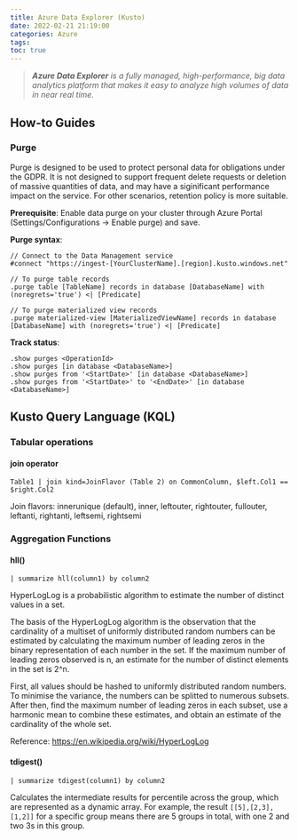 ```yaml
---
title: Azure Data Explorer (Kusto)
date: 2022-02-21 21:19:00
categories: Azure
tags:
toc: true
---
```


> _**Azure Data Explorer** is a fully managed, high-performance, big data analytics platform that makes it easy to analyze high volumes of data in near real time._

<!--more-->

## How-to Guides

### Purge

Purge is designed to be used to protect personal data for obligations under the GDPR. It is not designed to support frequent delete requests or deletion of massive quantities of data, and may have a siginificant performance impact on the service. For other scenarios, retention policy is more suitable.

**Prerequisite**: Enable data purge on your cluster through Azure Portal (Settings/Configurations -> Enable purge) and save.

**Purge syntax**:
```
// Connect to the Data Management service
#connect "https://ingest-[YourClusterName].[region].kusto.windows.net" 

// To purge table records
.purge table [TableName] records in database [DatabaseName] with (noregrets='true') <| [Predicate]

// To purge materialized view records
.purge materialized-view [MaterializedViewName] records in database [DatabaseName] with (noregrets='true') <| [Predicate]
```

**Track status**:
```
.show purges <OperationId>
.show purges [in database <DatabaseName>]
.show purges from '<StartDate>' [in database <DatabaseName>]
.show purges from '<StartDate>' to '<EndDate>' [in database <DatabaseName>]
```

## Kusto Query Language (KQL)

### Tabular operations

#### join operator

```Table1 | join kind=JoinFlavor (Table 2) on CommonColumn, $left.Col1 == $right.Col2```

Join flavors: innerunique (default), inner, leftouter, rightouter, fullouter, leftanti, rightanti, leftsemi, rightsemi

### Aggregation Functions

#### hll()

```| summarize hll(column1) by column2```

HyperLogLog is a probabilistic algorithm to estimate the number of distinct values in a set.

The basis of the HyperLogLog algorithm is the observation that the cardinality of a multiset of uniformly distributed random numbers can be estimated by calculating the maximum number of leading zeros in the binary representation of each number in the set. If the maximum number of leading zeros observed is n, an estimate for the number of distinct elements in the set is 2^n.

First, all values should be hashed to uniformly distributed random numbers. To minimise the variance, the numbers can be splitted to numerous subsets. After then, find the maximum number of leading zeros in each subset, use a harmonic mean to combine these estimates, and obtain an estimate of the cardinality of the whole set.

Reference: https://en.wikipedia.org/wiki/HyperLogLog

#### tdigest()

```| summarize tdigest(column1) by column2```

Calculates the intermediate results for percentile across the group, which are represented as a dynamic array. For example, the result ```[[5],[2,3],[1,2]]``` for a specific group means there are 5 groups in total, with one 2 and two 3s in this group.